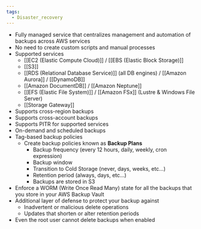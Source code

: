 ```yaml
---
tags:
  - Disaster_recovery
---
```

- Fully managed service that centralizes management and automation of backups across AWS services
- No need to create custom scripts and manual processes
- Supported services
	- [[EC2 (Elastic Compute Cloud)]] / [[EBS (Elastic Block Storage)]]
	- [[S3]]
	- [[RDS (Relational Database Service)]] (all DB engines) / [[Amazon Aurora]] / [[DynamoDB]]
	- [[Amazon DocumentDB]] / [[Amazon Neptune]]
	- [[EFS (Elastic File System)]] / [[Amazon FSx]] (Lustre & Windows File Server)
	- [[Storage Gateway]]
- Supports cross-region backups
- Supports cross-account backups
- Supports PITR for supported services
- On-demand and scheduled backups
- Tag-based backup policies
	- Create backup policies known as __Backup Plans__
		- Backup frequency (every 12 hours, daily, weekly, cron expression)
		- Backup window
		- Transition to Cold Storage (never, days, weeks, etc...)
		- Retention period (always, days, etc...)
		- Backups are stored in S3
- Enforce a WORM (Write Once Read Many) state for all the backups that you store in your AWS Backup Vault
- Additional layer of defense to protect your backup against
	- Inadvertent or malicious delete operations
	- Updates that shorten or alter retention periods
- Even the root user cannot delete backups when enabled